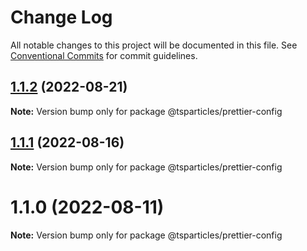 # Change Log

All notable changes to this project will be documented in this file.
See [Conventional Commits](https://conventionalcommits.org) for commit guidelines.

## [1.1.2](https://github.com/matteobruni/tsparticles/compare/@tsparticles/prettier-config@1.1.1...@tsparticles/prettier-config@1.1.2) (2022-08-21)

**Note:** Version bump only for package @tsparticles/prettier-config





## [1.1.1](https://github.com/matteobruni/tsparticles/compare/@tsparticles/prettier-config@1.1.0...@tsparticles/prettier-config@1.1.1) (2022-08-16)

**Note:** Version bump only for package @tsparticles/prettier-config





# 1.1.0 (2022-08-11)

**Note:** Version bump only for package @tsparticles/prettier-config
